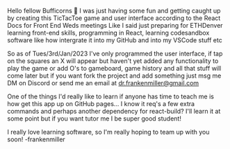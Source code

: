 Hello fellow Bufficorns 🦬
I was just having some fun and getting caught up by creating this TicTacToe game and user interface according to the React Docs for Front End Weds meetings
Like I said just preparing for ETHDenver learning front-end skills, programming in React, learning codesandbox software like how intergrate it into my GitHub and into my VSCode stuff etc

So as of Tues/3rd/Jan/2023 I've only programmed the user interface, if tap on the squares an X will appear but haven't yet added any functionality to play the game or add O's to gameboard, game history and all that stuff will come later but if you want fork the project and add something just msg me DM on Discord or send me an email at dr.frankenmiller@gmail.com

One of the things I'd really like to learn if anyone has time to teach me is how get this app up on GitHub pages... I know it req's a few extra commands and perhaps another dependency for react-build? I'll learn it at some point but if you want tutor me I be super good student!

I really love learning software, so I'm really hoping to team up with you soon! -frankenmiller
